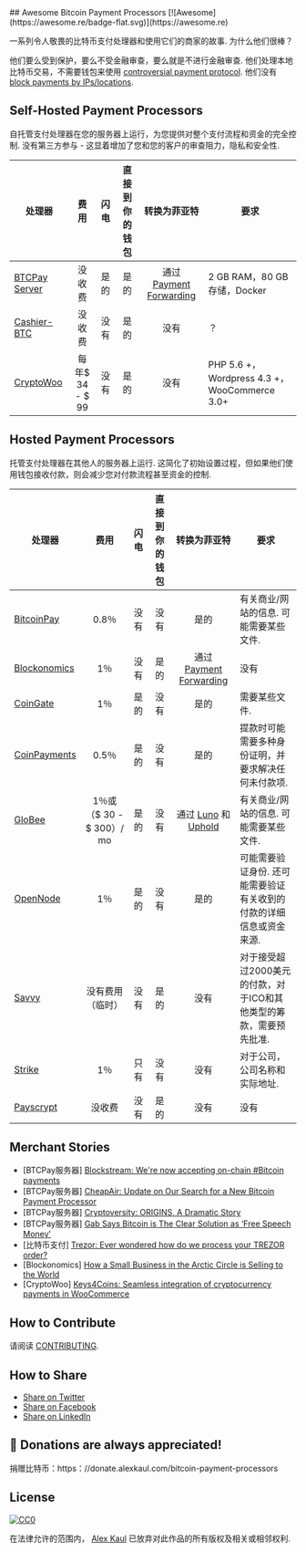 <div class="github-widget" data-repo="alexk111/awesome-bitcoin-payment-processors"></div>
## Awesome Bitcoin Payment Processors [![Awesome](https://awesome.re/badge-flat.svg)](https://awesome.re)

 一系列令人敬畏的比特币支付处理器和使用它们的商家的故事.  为什么他们很棒？

他们要么受到保护，要么不受金融审查，要么就是不进行金融审查.
他们处理本地比特币交易，不需要钱包来使用 [controversial payment protocol](https://blog.samouraiwallet.com/post/169222582782/bitpay-qr-codes-are-no-longer-valid-important).
他们没有 [block payments by IPs/locations](https://twitter.com/alex_kaul/status/1090211252331208705).



## Self-Hosted Payment Processors

 自托管支付处理器在您的服务器上运行，为您提供对整个支付流程和资金的完全控制.  没有第三方参与 - 这显着增加了您和您的客户的审查阻力，隐私和安全性. 

 |  处理器|  费用|  闪电|  直接到你的钱包|  转换为菲亚特|  要求|
| --------- |:----:|:---------:|:-----------------------:|:------------------:| ------------ |
| [BTCPay Server](https://btcpayserver.org/)  |  没收费|  是的|  是的|  通过 [Payment Forwarding](https://www.blockonomics.co/views/payment_forwarding.html)  |  2 GB RAM，80 GB存储，Docker |
| [Cashier-BTC](https://github.com/Overtorment/Cashier-BTC)  |  没收费|  没有|  是的|  没有|  ？  |
| [CryptoWoo](https://www.cryptowoo.com/)  |  每年$ 34  -  $ 99 |  没有|  是的|  没有|  PHP 5.6 +，Wordpress 4.3 +，WooCommerce 3.0+ |

## Hosted Payment Processors

 托管支付处理器在其他人的服务器上运行.  这简化了初始设置过程，但如果他们使用钱包接收付款，则会减少您对付款流程甚至资金的控制.

 |  处理器|  费用|  闪电|  直接到你的钱包|  转换为菲亚特|  要求|
| --------- |:----:|:---------:|:-----------------------:|:------------------:| ------------ |
| [BitcoinPay](https://www.bitcoinpay.com/en/)  |  0.8％|  没有|  没有|  是的|  有关商业/网站的信息.  可能需要某些文件.  |
| [Blockonomics](https://www.blockonomics.co/merchants)  |  1％|  没有|  是的|  通过 [Payment Forwarding](https://www.blockonomics.co/views/payment_forwarding.html)  |  没有|
| [CoinGate](https://coingate.com/accept-bitcoin)  |  1％|  是的|  没有|  是的|  需要某些文件.  |
| [CoinPayments](https://www.coinpayments.net/)  |  0.5％|  是的|  没有|  是的|  提款时可能需要多种身份证明，并要求解决任何未付款项.  |
| [GloBee](https://globee.com/)  |  1％或（$ 30  -  $ 300）/ mo |  是的|  没有|  通过 [Luno](https://www.luno.com) 和 [Uphold](https://uphold.com/)  |  有关商业/网站的信息.  可能需要某些文件.  |
| [OpenNode](https://www.opennode.co/)  |  1％|  是的|  没有|  是的|  可能需要验证身份.  还可能需要验证有关收到的付款的详细信息或资金来源.  |
| [Savvy](https://www.savvy.io/)  |  没有费用（临时）|  没有|  是的|  没有|  对于接受超过2000美元的付款，对于ICO和其他类型的筹款，需要预先批准.  |
| [Strike](https://strike.acinq.co/)  |  1％|  只有|  没有|  没有|  对于公司，公司名称和实际地址.  |
| [Payscrypt](https://payscrypt.com/)  |  没收费|  没有|  是的|  没有|  没有|

## Merchant Stories

-  [BTCPay服务器] [Blockstream: We're now accepting on-chain #Bitcoin payments](https://www.facebook.com/1052484058287964)
-  [BTCPay服务器] [CheapAir: Update on Our Search for a New Bitcoin Payment Processor](https://www.cheapair.com/blog/update-on-our-search-for-a-new-bitcoin-payment-processor/)
-  [BTCPay服务器] [Cryptoversity: ORIGINS, A Dramatic Story](https://youtu.be/S0difABxO3g)
-  [BTCPay服务器] [Gab Says Bitcoin is The Clear Solution as ‘Free Speech Money’](https://bitcoinist.com/free-speech-money-gab-bitcoin/)
-  [比特币支付] [Trezor: Ever wondered how do we process your TREZOR order?](https://blog.trezor.io/trezor-shipping-process-delivery-dispatch-explained-order-logistics-58e45e25ee8)
-  [Blockonomics] [How a Small Business in the Arctic Circle is Selling to the World](https://hackernoon.com/how-a-small-business-in-the-arctic-circle-is-selling-to-the-world-8dbe8d7f9fc4)
-  [CryptoWoo] [Keys4Coins: Seamless integration of cryptocurrency payments in WooCommerce](https://www.keys4coins.com/cryptowoo-testimonial/)

## How to Contribute

请阅读 [CONTRIBUTING](https://github.com/alexk111/awesome-bitcoin-payment-processors/blob/master/CONTRIBUTING.md).

## How to Share

- [Share on Twitter](https://twitter.com/home?status=List%20of%20awesome%20bitcoin%20payment%20processors.%20https%3A%2F%2Fgithub.com%2Falexk111%2Fawesome-bitcoin-payment-processors%20%23bitcoin)
- [Share on Facebook](https://www.facebook.com/sharer/sharer.php?u=https%3A//github.com/alexk111/awesome-bitcoin-payment-processors)
- [Share on LinkedIn](https://www.linkedin.com/shareArticle?mini=true&url=https%3A//github.com/alexk111/awesome-bitcoin-payment-processors&title=List%20of%20awesome%20bitcoin%20payment%20processors&summary=&source=)

## 💝 Donations are always appreciated!

捐赠比特币：https：//donate.alexkaul.com/bitcoin-payment-processors

## License

[![CC0](http://mirrors.creativecommons.org/presskit/buttons/88x31/svg/cc-zero.svg)](https://creativecommons.org/publicdomain/zero/1.0/)

在法律允许的范围内， [Alex Kaul](https://github.com/alexk111) 已放弃对此作品的所有版权及相关或相邻权利.
